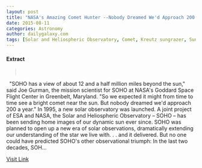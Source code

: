 ```yaml
---
layout: post
title: "NASA's Amazing Comet Hunter --Nobody Dreamed We'd Approach 200 a Year"
date: 2015-08-11
categories: Astronomy
author: dailygalaxy.com
tags: [Solar and Heliospheric Observatory, Comet, Kreutz sungrazer, Sun, Comet ISON, Sungrazing comet, Astronomy, Comet tail, Physical sciences, Solar System, Bodies of the Solar System, Space science, Planetary science, Local Interstellar Cloud, Outer space]
---
```





#### Extract
> 
 

 
"SOHO has a view of about 12 and a half million miles beyond the sun," said Joe Gurman, the mission scientist for SOHO at NASA's Goddard Space Flight Center in Greenbelt, Maryland. "So we expected it might from time to time see a bright comet near the sun. But nobody dreamed we'd approach 200 a year."
In 1995, a new solar observatory was launched. A joint project of ESA and NASA, the Solar and Heliospheric Observatory – SOHO – has been sending home images of our dynamic sun ever since. SOHO was planned to open up a new era of solar observations, dramatically extending our understanding of the star we live with. . . and it delivered.
But no one could have predicted SOHO's other observational triumph: In the last two decades, SOH...



[Visit Link](http://www.dailygalaxy.com/my_weblog/2015/07/nasas-amazing-comet-hunter-nobody-dreamed-wed-approach-200-a-year.html)


